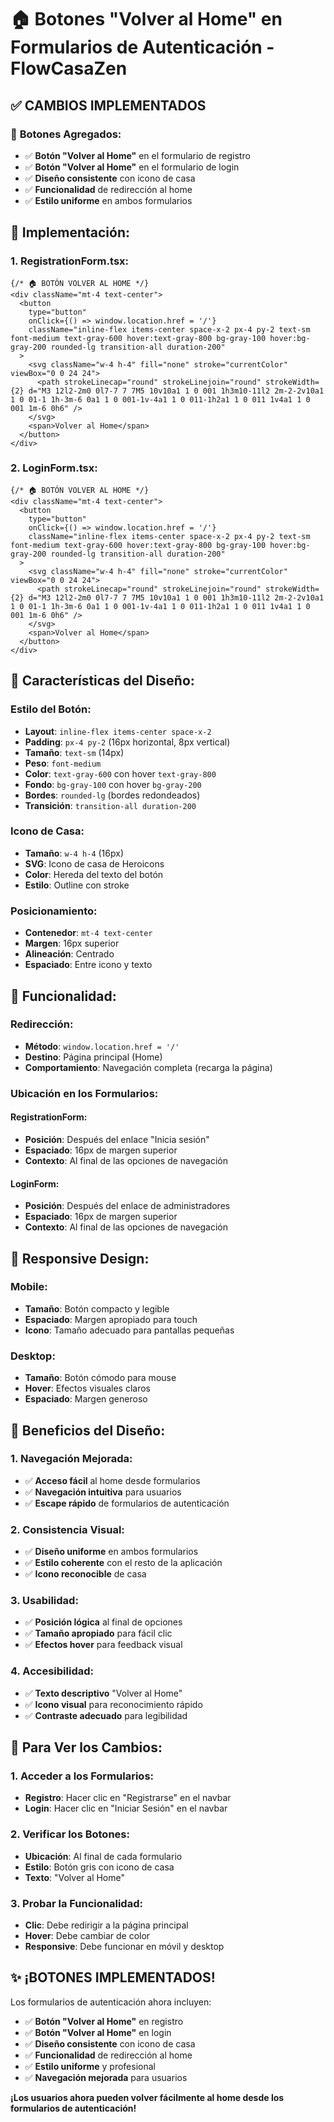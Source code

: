 # 🏠 Botones "Volver al Home" en Formularios de Autenticación - FlowCasaZen

## ✅ **CAMBIOS IMPLEMENTADOS**

### 🎯 **Botones Agregados:**
- ✅ **Botón "Volver al Home"** en el formulario de registro
- ✅ **Botón "Volver al Home"** en el formulario de login
- ✅ **Diseño consistente** con icono de casa
- ✅ **Funcionalidad** de redirección al home
- ✅ **Estilo uniforme** en ambos formularios

## 🔧 **Implementación:**

### **1. RegistrationForm.tsx:**
```tsx
{/* 🏠 BOTÓN VOLVER AL HOME */}
<div className="mt-4 text-center">
  <button
    type="button"
    onClick={() => window.location.href = '/'}
    className="inline-flex items-center space-x-2 px-4 py-2 text-sm font-medium text-gray-600 hover:text-gray-800 bg-gray-100 hover:bg-gray-200 rounded-lg transition-all duration-200"
  >
    <svg className="w-4 h-4" fill="none" stroke="currentColor" viewBox="0 0 24 24">
      <path strokeLinecap="round" strokeLinejoin="round" strokeWidth={2} d="M3 12l2-2m0 0l7-7 7 7M5 10v10a1 1 0 001 1h3m10-11l2 2m-2-2v10a1 1 0 01-1 1h-3m-6 0a1 1 0 001-1v-4a1 1 0 011-1h2a1 1 0 011 1v4a1 1 0 001 1m-6 0h6" />
    </svg>
    <span>Volver al Home</span>
  </button>
</div>
```

### **2. LoginForm.tsx:**
```tsx
{/* 🏠 BOTÓN VOLVER AL HOME */}
<div className="mt-4 text-center">
  <button
    type="button"
    onClick={() => window.location.href = '/'}
    className="inline-flex items-center space-x-2 px-4 py-2 text-sm font-medium text-gray-600 hover:text-gray-800 bg-gray-100 hover:bg-gray-200 rounded-lg transition-all duration-200"
  >
    <svg className="w-4 h-4" fill="none" stroke="currentColor" viewBox="0 0 24 24">
      <path strokeLinecap="round" strokeLinejoin="round" strokeWidth={2} d="M3 12l2-2m0 0l7-7 7 7M5 10v10a1 1 0 001 1h3m10-11l2 2m-2-2v10a1 1 0 01-1 1h-3m-6 0a1 1 0 001-1v-4a1 1 0 011-1h2a1 1 0 011 1v4a1 1 0 001 1m-6 0h6" />
    </svg>
    <span>Volver al Home</span>
  </button>
</div>
```

## 🎨 **Características del Diseño:**

### **Estilo del Botón:**
- **Layout**: `inline-flex items-center space-x-2`
- **Padding**: `px-4 py-2` (16px horizontal, 8px vertical)
- **Tamaño**: `text-sm` (14px)
- **Peso**: `font-medium`
- **Color**: `text-gray-600` con hover `text-gray-800`
- **Fondo**: `bg-gray-100` con hover `bg-gray-200`
- **Bordes**: `rounded-lg` (bordes redondeados)
- **Transición**: `transition-all duration-200`

### **Icono de Casa:**
- **Tamaño**: `w-4 h-4` (16px)
- **SVG**: Icono de casa de Heroicons
- **Color**: Hereda del texto del botón
- **Estilo**: Outline con stroke

### **Posicionamiento:**
- **Contenedor**: `mt-4 text-center`
- **Margen**: 16px superior
- **Alineación**: Centrado
- **Espaciado**: Entre icono y texto

## 🎯 **Funcionalidad:**

### **Redirección:**
- **Método**: `window.location.href = '/'`
- **Destino**: Página principal (Home)
- **Comportamiento**: Navegación completa (recarga la página)

### **Ubicación en los Formularios:**

#### **RegistrationForm:**
- **Posición**: Después del enlace "Inicia sesión"
- **Espaciado**: 16px de margen superior
- **Contexto**: Al final de las opciones de navegación

#### **LoginForm:**
- **Posición**: Después del enlace de administradores
- **Espaciado**: 16px de margen superior
- **Contexto**: Al final de las opciones de navegación

## 📱 **Responsive Design:**

### **Mobile:**
- **Tamaño**: Botón compacto y legible
- **Espaciado**: Margen apropiado para touch
- **Icono**: Tamaño adecuado para pantallas pequeñas

### **Desktop:**
- **Tamaño**: Botón cómodo para mouse
- **Hover**: Efectos visuales claros
- **Espaciado**: Margen generoso

## 🎨 **Beneficios del Diseño:**

### **1. Navegación Mejorada:**
- ✅ **Acceso fácil** al home desde formularios
- ✅ **Navegación intuitiva** para usuarios
- ✅ **Escape rápido** de formularios de autenticación

### **2. Consistencia Visual:**
- ✅ **Diseño uniforme** en ambos formularios
- ✅ **Estilo coherente** con el resto de la aplicación
- ✅ **Icono reconocible** de casa

### **3. Usabilidad:**
- ✅ **Posición lógica** al final de opciones
- ✅ **Tamaño apropiado** para fácil clic
- ✅ **Efectos hover** para feedback visual

### **4. Accesibilidad:**
- ✅ **Texto descriptivo** "Volver al Home"
- ✅ **Icono visual** para reconocimiento rápido
- ✅ **Contraste adecuado** para legibilidad

## 🚀 **Para Ver los Cambios:**

### **1. Acceder a los Formularios:**
- **Registro**: Hacer clic en "Registrarse" en el navbar
- **Login**: Hacer clic en "Iniciar Sesión" en el navbar

### **2. Verificar los Botones:**
- **Ubicación**: Al final de cada formulario
- **Estilo**: Botón gris con icono de casa
- **Texto**: "Volver al Home"

### **3. Probar la Funcionalidad:**
- **Clic**: Debe redirigir a la página principal
- **Hover**: Debe cambiar de color
- **Responsive**: Debe funcionar en móvil y desktop

## ✨ **¡BOTONES IMPLEMENTADOS!**

Los formularios de autenticación ahora incluyen:
- ✅ **Botón "Volver al Home"** en registro
- ✅ **Botón "Volver al Home"** en login
- ✅ **Diseño consistente** con icono de casa
- ✅ **Funcionalidad** de redirección al home
- ✅ **Estilo uniforme** y profesional
- ✅ **Navegación mejorada** para usuarios

**¡Los usuarios ahora pueden volver fácilmente al home desde los formularios de autenticación!**
